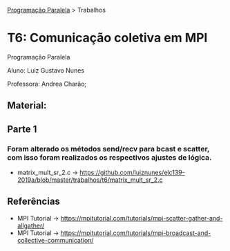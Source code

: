 [Programação Paralela](https://github.com/AndreaInfUFSM/elc139-2019a) > Trabalhos
# T6: Comunicação coletiva em MPI
Programação Paralela

Aluno: Luiz Gustavo Nunes

Professora: Andrea Charão;

## Material:

## Parte 1
### Foram alterado os métodos send/recv para bcast e scatter, com isso foram realizados os respectivos ajustes de lógica.
- matrix_mult_sr_2.c -> https://github.com/luiznunes/elc139-2019a/blob/master/trabalhos/t6/matrix_mult_sr_2.c

## Referências
- MPI Tutorial -> https://mpitutorial.com/tutorials/mpi-scatter-gather-and-allgather/
- MPI Tutorial -> https://mpitutorial.com/tutorials/mpi-broadcast-and-collective-communication/
